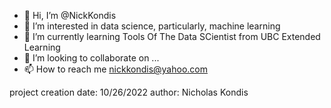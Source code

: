 - 👋 Hi, I’m @NickKondis
- 👀 I’m interested in data science, particularly, machine learning
- 🌱 I’m currently learning Tools Of The Data SCientist from UBC Extended Learning
- 💞️ I’m looking to collaborate on ...
- 📫 How to reach me nickkondis@yahoo.com

<!---
NickKondis/NickKondis is a ✨ special ✨ repository because its `README.md` (this file) appears on your GitHub profile.
You can click the Preview link to take a look at your changes.
--->
project creation date: 10/26/2022
author: Nicholas Kondis
